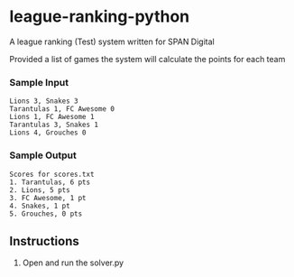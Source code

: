 # league-ranking-python

A league ranking (Test) system written for SPAN Digital

Provided a list of games the system will calculate the points for each team

### Sample Input

~~~~
Lions 3, Snakes 3
Tarantulas 1, FC Awesome 0
Lions 1, FC Awesome 1
Tarantulas 3, Snakes 1
Lions 4, Grouches 0
~~~~

### Sample Output

~~~~
Scores for scores.txt
1. Tarantulas, 6 pts
2. Lions, 5 pts
3. FC Awesome, 1 pt
4. Snakes, 1 pt
5. Grouches, 0 pts
~~~~

## Instructions

1. Open and run the solver.py

